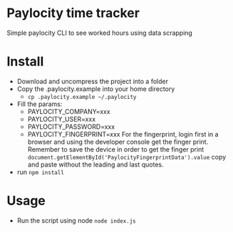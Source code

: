 # Paylocity time tracker
Simple paylocity CLI to see worked hours using data scrapping

# Install

* Download and uncompress the project into a folder
* Copy the .paylocity.example into your home directory
  - `cp .paylocity.example ~/.paylocity`
* Fill the params:
  - PAYLOCITY_COMPANY=xxx
  - PAYLOCITY_USER=xxx
  - PAYLOCITY_PASSWORD=xxx
  - PAYLOCITY_FINGERPRINT=xxx
  For the fingerprint, login first in a browser and using the developer console get the finger print. Remember to save the device in order to get the finger print
  `document.getElementById('PaylocityFingerprintData').value` copy and paste without the leading and last quotes.
* run `npm install`

# Usage
* Run the script using node `node index.js`

